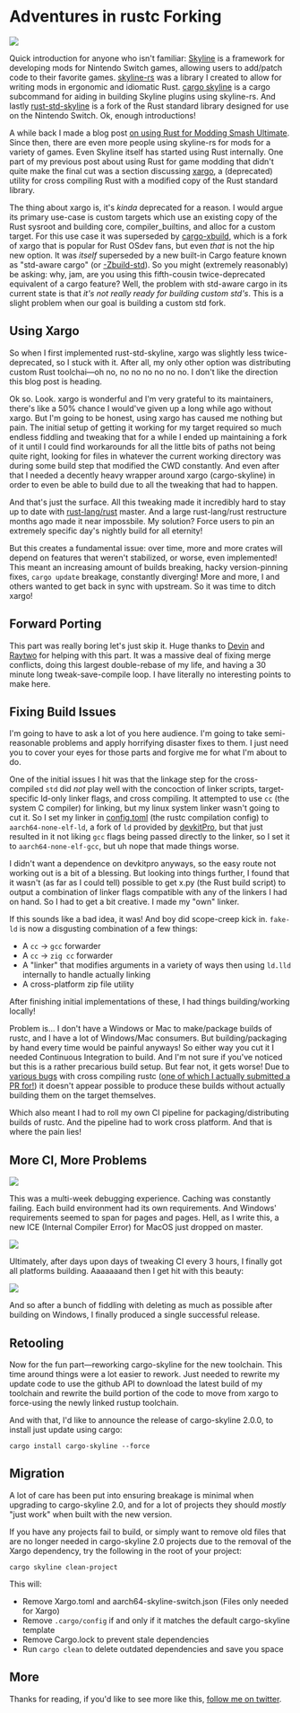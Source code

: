 <!--timestamp:1622050343-->

# Adventures in rustc Forking

![](/img/ci_failed.png)

Quick introduction for anyone who isn't familiar: [Skyline] is a framework for developing mods for Nintendo Switch games, allowing users to add/patch code to their favorite games. [skyline-rs] was a library I created to allow for writing mods in ergonomic and idiomatic Rust. [cargo skyline] is a cargo subcommand for aiding in building Skyline plugins using skyline-rs. And lastly [rust-std-skyline] is a fork of the Rust standard library designed for use on the Nintendo Switch. Ok, enough introductions!

[Skyline]: https://github.com/skyline-dev/skyline
[skyline-rs]: https://github.com/ultimate-research/skyline-rs
[cargo skyline]: https://github.com/jam1garner/cargo-skyline
[rust-std-skyline]: https://github.com/jam1garner/rust-std-skyline

A while back I made a blog post [on using Rust for Modding Smash Ultimate]. Since then, there are even more people using skyline-rs for mods for a variety of games. Even Skyline itself has started using Rust internally. One part of my previous post about using Rust for game modding that didn't quite make the final cut was a section discussing [xargo], a (deprecated) utility for cross compiling Rust with a modified copy of the Rust standard library.

[on using Rust for Modding Smash Ultimate]: https://jam1.re/blog/rust-for-game-modding
[xargo]: https://github.com/japaric/xargo

The thing about xargo is, it's *kinda* deprecated for a reason. I would argue its primary use-case is custom targets which use an existing copy of the Rust sysroot and building core, compiler_builtins, and alloc for a custom target. For this use case it was superseded by [cargo-xbuild], which is a fork of xargo that is popular for Rust OSdev fans, but even *that* is not the hip new option. It was *itself* superseded by a new built-in Cargo feature known as "std-aware cargo" (or [-Zbuild-std]). So you might (extremely reasonably) be asking: why, jam, are you using this fifth-cousin twice-deprecated equivalent of a cargo feature? Well, the problem with std-aware cargo in its current state is that *it's not really ready for building custom std's*. This is a slight problem when our goal is building a custom std fork.

[cargo-xbuild]: https://github.com/rust-osdev/cargo-xbuild
[-Zbuild-std]: https://github.com/rust-lang/wg-cargo-std-aware

## Using Xargo

So when I first implemented rust-std-skyline, xargo was slightly less twice-deprecated, so I stuck with it. After all, my only other option was distributing custom Rust toolchai—oh no, no no no no no no. I don't like the direction this blog post is heading.

Ok so. Look. xargo is wonderful and I'm very grateful to its maintainers, there's like a 50% chance I would've given up a long while ago without xargo. But I'm going to be honest, using xargo has caused me nothing but pain. The initial setup of getting it working for my target required so much endless fiddling and tweaking that for a while I ended up maintaining a fork of it until I could find workarounds for all the little bits of paths not being quite right, looking for files in whatever the current working directory was during some build step that modified the CWD constantly. And even after that I needed a decently heavy wrapper around xargo (cargo-skyline) in order to even be able to build due to all the tweaking that had to happen.

And that's just the surface. All this tweaking made it incredibly hard to stay up to date with [rust-lang/rust] master. And a large rust-lang/rust restructure months ago made it near impossbile. My solution? Force users to pin an extremely specific day's nightly build for all eternity!

[rust-lang/rust]: https://github.com/rust-lang/rust

But this creates a fundamental issue: over time, more and more crates will depend on features that weren't stabilized, or worse, even implemented! This meant an increasing amount of builds breaking, hacky version-pinning fixes, `cargo update` breakage, constantly diverging! More and more, I and others wanted to get back in sync with upstream. So it was time to ditch xargo!

## Forward Porting

This part was really boring let's just skip it. Huge thanks to [Devin] and [Raytwo] for helping with this part. It was a massive deal of fixing merge conflicts, doing this largest double-rebase of my life, and having a 30 minute long tweak-save-compile loop. I have literally no interesting points to make here.

[Devin]: https://github.com/inspier
[Raytwo]: https://github.com/raytwo

## Fixing Build Issues

I'm going to have to ask a lot of you here audience. I'm going to take semi-reasonable problems and apply horrifying disaster fixes to them. I just need you to cover your eyes for those parts and forgive me for what I'm about to do.

One of the initial issues I hit was that the linkage step for the cross-compiled `std` did *not* play well with the concoction of linker scripts, target-specific ld-only linker flags, and cross compiling. It attempted to use `cc` (the system C compiler) for linking, but my linux system linker wasn't going to cut it. So I set my linker in [config.toml] (the rustc compilation config) to `aarch64-none-elf-ld`, a fork of `ld` provided by [devkitPro], but that just resulted in it not liking `gcc` flags being passed directly to the linker, so I set it to `aarch64-none-elf-gcc`, but uh nope that made things worse.

[config.toml]: https://github.com/rust-lang/rust/blob/f6a28aa4036415d8aa713bf707842779b709935e/config.toml.example
[devkitPro]: https://devkitpro.org/

I didn't want a dependence on devkitpro anyways, so the easy route not working out is a bit of a blessing. But looking into things further, I found that it wasn't (as far as I could tell) possible to get x.py (the Rust build script) to output a combination of linker flags compatible with any of the linkers I had on hand. So I had to get a bit creative. I made my "own" linker.


If this sounds like a bad idea, it was! And boy did scope-creep kick in. `fake-ld` is now a disgusting combination of a few things:

* A `cc` -> `gcc` forwarder
* A `cc` -> `zig cc` forwarder
* A "linker" that modifies arguments in a variety of ways then using `ld.lld` internally to handle actually linking
* A cross-platform zip file utility

After finishing initial implementations of these, I had things building/working locally!

Problem is... I don't have a Windows or Mac to make/package builds of rustc, and I have a lot of Windows/Mac consumers. But building/packaging by hand every time would be painful anyways! So either way you cut it I needed Continuous Integration to build. And I'm not sure if you've noticed but this is a rather precarious build setup. But fear not, it gets worse! Due to [various bugs](https://github.com/rust-lang/rust/issues/85593) with cross compiling rustc ([one of which I actually submitted a PR for!](https://github.com/rust-lang/rust/pull/85590)) it doesn't appear possible to produce these builds without actually building them on the target themselves.

Which also meant I had to roll my own CI pipeline for packaging/distributing builds of rustc. And the pipeline had to work cross platform. And that is where the pain lies!

## More CI, More Problems

![](/img/ci_failed_alot.png)

This was a multi-week debugging experience. Caching was constantly failing. Each build environment had its own requirements. And Windows' requirements seemed to span for pages and pages. Hell, as I write this, a new ICE (Internal Compiler Error) for MacOS just dropped on master.

![](/img/macos_ice.png)

Ultimately, after days upon days of tweaking CI every 3 hours, I finally got all platforms building. Aaaaaaand then I get hit with this beauty:

![](/img/ci_horror.png)

And so after a bunch of fiddling with deleting as much as possible after building on Windows, I finally produced a single successful release.

## Retooling

Now for the fun part—reworking cargo-skyline for the new toolchain. This time around things were a lot easier to rework. Just needed to rewrite my update code to use the github API to download the latest build of my toolchain and rewrite the build portion of the code to move from xargo to force-using the newly linked rustup toolchain.

And with that, I'd like to announce the release of cargo-skyline 2.0.0, to install just update using cargo:

```
cargo install cargo-skyline --force
```

## Migration

A lot of care has been put into ensuring breakage is minimal when upgrading to cargo-skyline 2.0, and for a lot of projects they should *mostly* "just work" when built with the new version. 

If you have any projects fail to build, or simply want to remove old files that are no longer needed in cargo-skyline 2.0 projects due to the removal of the Xargo dependency, try the following in the root of your project:

```
cargo skyline clean-project
```

This will:

* Remove Xargo.toml and aarch64-skyline-switch.json (Files only needed for Xargo)
* Remove `.cargo/config` if and only if it matches the default cargo-skyline template
* Remove Cargo.lock to prevent stale dependencies
* Run `cargo clean` to delete outdated dependencies and save you space

## More

Thanks for reading, if you'd like to see more like this, [follow me on twitter].

[follow me on twitter]: https://twitter.com/jam1garner
